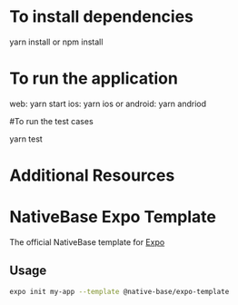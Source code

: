 # To install dependencies

yarn install or npm install

# To run the application

web: yarn start
ios: yarn ios or 
android: yarn andriod

#To run the test cases

yarn test

# Additional Resources
# NativeBase Expo Template

The official NativeBase template for [Expo](https://docs.expo.io/)

## Usage

```sh
expo init my-app --template @native-base/expo-template
```

